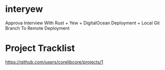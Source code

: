 # interyew
Approva Interview With Rust + Yew + DigitalOcean Deployment + Local Git Branch To Remote Deployment

# Project Tracklist
https://github.com/users/corelibcore/projects/1
